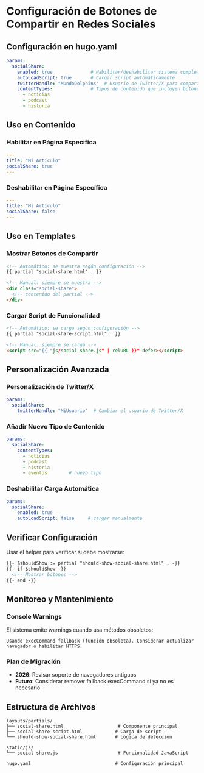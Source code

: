 # Configuración de Botones de Compartir en Redes Sociales

## Configuración en hugo.yaml

```yaml
params:
  socialShare:
    enabled: true              # Habilitar/deshabilitar sistema completo
    autoLoadScript: true       # Cargar script automáticamente
    twitterHandle: "MundoDolphins"  # Usuario de Twitter/X para compartir
    contentTypes:              # Tipos de contenido que incluyen botones
      - noticias
      - podcast  
      - historia
```

## Uso en Contenido

### Habilitar en Página Específica
```yaml
---
title: "Mi Artículo"
socialShare: true
---
```

### Deshabilitar en Página Específica
```yaml
---
title: "Mi Artículo"
socialShare: false
---
```

## Uso en Templates

### Mostrar Botones de Compartir
```html
<!-- Automático: se muestra según configuración -->
{{ partial "social-share.html" . }}

<!-- Manual: siempre se muestra -->
<div class="social-share">
  <!-- contenido del partial -->
</div>
```

### Cargar Script de Funcionalidad
```html
<!-- Automático: se carga según configuración -->
{{ partial "social-share-script.html" . }}

<!-- Manual: siempre se carga -->
<script src="{{ "js/social-share.js" | relURL }}" defer></script>
```

## Personalización Avanzada

### Personalización de Twitter/X
```yaml
params:
  socialShare:
    twitterHandle: "MiUsuario"  # Cambiar el usuario de Twitter/X
```

### Añadir Nuevo Tipo de Contenido
```yaml
params:
  socialShare:
    contentTypes:
      - noticias
      - podcast
      - historia
      - eventos        # nuevo tipo
```

### Deshabilitar Carga Automática
```yaml
params:
  socialShare:
    enabled: true
    autoLoadScript: false     # cargar manualmente
```

## Verificar Configuración

Usar el helper para verificar si debe mostrarse:
```html
{{- $shouldShow := partial "should-show-social-share.html" . -}}
{{- if $shouldShow -}}
  <!-- Mostrar botones -->
{{- end -}}
```

## Monitoreo y Mantenimiento

### Console Warnings
El sistema emite warnings cuando usa métodos obsoletos:
```
Usando execCommand fallback (función obsoleta). Considerar actualizar navegador o habilitar HTTPS.
```

### Plan de Migración
- **2026**: Revisar soporte de navegadores antiguos
- **Futuro**: Considerar remover fallback execCommand si ya no es necesario

## Estructura de Archivos

```
layouts/partials/
├── social-share.html                    # Componente principal
├── social-share-script.html            # Carga de script
└── should-show-social-share.html       # Lógica de detección

static/js/
└── social-share.js                      # Funcionalidad JavaScript

hugo.yaml                               # Configuración principal
```
